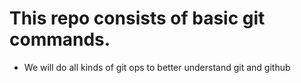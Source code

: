# This repo consists of basic git commands.

- We will do all kinds of git ops to better understand git and github
